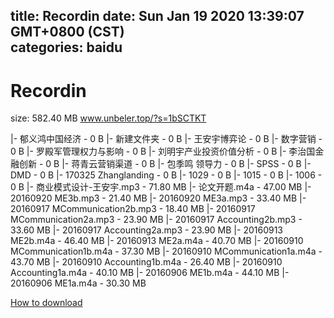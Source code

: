 
title: Recordin
date: Sun Jan 19 2020 13:39:07 GMT+0800 (CST)    
categories: baidu
---

# Recordin
size: 582.40 MB
 www.unbeler.top/?s=1bSCTKT
 
|- 郁义鸿中国经济 - 0 B
|- 新建文件夹 - 0 B
|- 王安宇博弈论 - 0 B
|- 数字营销 - 0 B
|- 罗殿军管理权力与影响 - 0 B
|- 刘明宇产业投资价值分析 - 0 B
|- 李治国金融创新 - 0 B
|- 蒋青云营销渠道 - 0 B
|- 包季鸣 领导力 - 0 B
|- SPSS - 0 B
|- DMD - 0 B
|- 170325 Zhanglanding - 0 B
|- 1029 - 0 B
|- 1015 - 0 B
|- 1006 - 0 B
|- 商业模式设计-王安宇.mp3 - 71.80 MB
|- 论文开题.m4a - 47.00 MB
|- 20160920 ME3b.mp3 - 21.40 MB
|- 20160920 ME3a.mp3 - 33.40 MB
|- 20160917 MCommunication2b.mp3 - 18.40 MB
|- 20160917 MCommunication2a.mp3 - 23.90 MB
|- 20160917 Accounting2b.mp3 - 33.60 MB
|- 20160917 Accounting2a.mp3 - 23.90 MB
|- 20160913 ME2b.m4a - 46.40 MB
|- 20160913 ME2a.m4a - 40.70 MB
|- 20160910 MCommunication1b.m4a - 37.30 MB
|- 20160910 MCommunication1a.m4a - 43.70 MB
|- 20160910 Accounting1b.m4a - 26.40 MB
|- 20160910 Accounting1a.m4a - 40.10 MB
|- 20160906 ME1b.m4a - 44.10 MB
|- 20160906 ME1a.m4a - 30.30 MB

[How to download](https://bpcam.bemobtrk.com/go/2ceec3aa-1ca2-46d6-b9ff-aaa5c184517c?jno=2901)